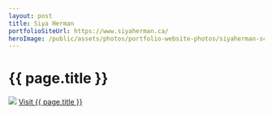 ```yaml
---
layout: post
title: Siya Herman
portfolioSiteUrl: https://www.siyaherman.ca/
heroImage: /public/assets/photos/portfolio-website-photos/siyaherman-scr.png
---
```


<div id="our-portfolio">
  <h1>{{ page.title }}</h1>
  <div class="container">
    <img src="{{ site.url }}{{page.heroImage }}" />
    <a class="request-quote" href="{{ page.portfolioSiteUrl }}">Visit {{ page.title }}</a>
  </div>
</div>

